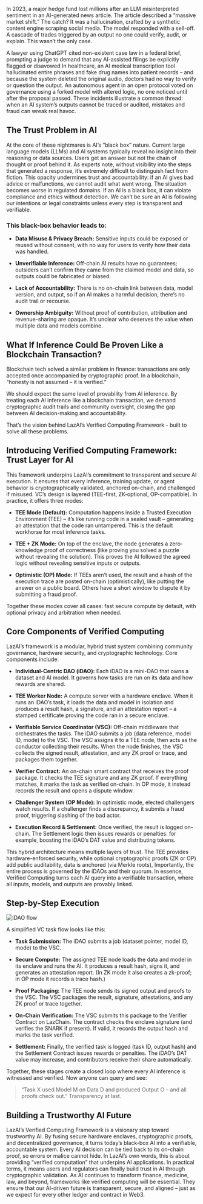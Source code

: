 In 2023, a major hedge fund lost millions after an LLM misinterpreted sentiment in an AI-generated news article. The article described a “massive market shift.” The catch? It was a hallucination, crafted by a synthetic content engine scraping social media. The model responded with a sell-off. A cascade of trades triggered by an output no one could verify, audit, or explain.
This wasn’t the only case.

A lawyer using ChatGPT cited non-existent case law in a federal brief, prompting a judge to demand that any AI-assisted filings be explicitly flagged or disavowed
In healthcare, an AI medical transcription tool hallucinated entire phrases and fake drug names into patient records – and because the system deleted the original audio, doctors had no way to verify or question the output.
An autonomous agent in an open protocol voted on governance using a forked model with altered logic, no one noticed until after the proposal passed.
These incidents illustrate a common thread: when an AI system’s outputs cannot be traced or audited, mistakes and fraud can wreak real havoc.

## The Trust Problem in AI
At the core of these nightmares is AI’s “black box” nature. Current large language models (LLMs) and AI systems typically reveal no insight into their reasoning or data sources. Users get an answer but not the chain of thought or proof behind it. As experts note, without visibility into the steps that generated a response, it’s extremely difficult to distinguish fact from fiction​. 
This opacity undermines trust and accountability: if an AI gives bad advice or malfunctions, we cannot audit what went wrong. The situation becomes worse in regulated domains. If an AI is a black box, it can violate compliance and ethics without detection. We can’t be sure an AI is following our intentions or legal constraints unless every step is transparent and verifiable.

### This black-box behavior leads to:
- **Data Misuse & Privacy Breach:** Sensitive inputs could be exposed or reused without consent​, with no way for users to verify how their data was handled.

- **Unverifiable Inference:** Off-chain AI results have no guarantees​; outsiders can’t confirm they came from the claimed model and data, so outputs could be fabricated or biased.

- **Lack of Accountability:** There is no on-chain link between data, model version, and output​, so if an AI makes a harmful decision, there’s no audit trail or recourse.

- **Ownership Ambiguity:** Without proof of contribution, attribution and revenue-sharing are opaque​. It’s unclear who deserves the value when multiple data and models combine.

## What If Inference Could Be Proven Like a Blockchain Transaction?

Blockchain tech solved a similar problem in finance: transactions are only accepted once accompanied by cryptographic proof. In a blockchain, “honesty is not assumed – it is verified.” 

We should expect the same level of provability from AI inference. By treating each AI inference like a blockchain transaction, we demand cryptographic audit trails and community oversight, closing the gap between AI decision-making and accountability.

That’s the vision behind LazAI’s Verified Computing Framework - built to solve all these problems.

## Introducing Verified Computing Framework: Trust Layer for AI
This framework underpins LazAI’s commitment to transparent and secure AI execution. It ensures that every inference, training update, or agent behavior is cryptographically validated, anchored on-chain, and challenged if misused.
VC’s design is layered (TEE-first, ZK-optional, OP-compatible). In practice, it offers three modes:

- **TEE Mode (Default):** Computation happens inside a Trusted Execution Environment (TEE) – it’s like running code in a sealed vault – generating an attestation that the code ran untampered​. This is the default workhorse for most inference tasks.

- **TEE + ZK Mode:** On top of the enclave, the node generates a zero-knowledge proof of correctness (like proving you solved a puzzle without revealing the solution)​​. This proves the AI followed the agreed logic without revealing sensitive inputs or outputs.

- **Optimistic (OP) Mode:** If TEEs aren’t used, the result and a hash of the execution trace are posted on-chain (optimistically), like putting the answer on a public board​. Others have a short window to dispute it by submitting a fraud proof​.

Together these modes cover all cases: fast secure compute by default, with optional privacy and arbitration when needed.

## Core Components of Verified Computing
LazAI’s framework is a modular, hybrid trust system combining community governance, hardware security, and cryptographic technology. Core components include: 
- **Individual-Centric DAO (iDAO):** Each iDAO is a mini-DAO that owns a dataset and AI model. It governs how tasks are run on its data and how rewards are shared.

- **TEE Worker Node:** A compute server with a hardware enclave. When it runs an iDAO’s task, it loads the data and model in isolation and produces a result hash, a signature, and an attestation report – a stamped certificate proving the code ran in a secure enclave​​.

- **Verifiable Service Coordinator (VSC):** Off-chain middleware that orchestrates the tasks. The iDAO submits a job (data reference, model ID, mode) to the VSC​. The VSC assigns it to a TEE node, then acts as the conductor collecting their results. When the node finishes, the VSC collects the signed result, attestation, and any ZK proof or trace, and packages them together​.

- **Verifier Contract:** An on-chain smart contract that receives the proof package. It checks the TEE signature and any ZK proof​​. If everything matches, it marks the task as verified on-chain. In OP mode, it instead records the result and opens a dispute window.

- **Challenger System (OP Mode):** In optimistic mode, elected challengers watch results. If a challenger finds a discrepancy, it submits a fraud proof, triggering slashing of the bad actor​.

- **Execution Record & Settlement:** Once verified, the result is logged on-chain​. The Settlement logic then issues rewards or penalties: for example, boosting the iDAO’s DAT value and distributing tokens​.

This hybrid architecture means multiple layers of trust.  The TEE provides hardware-enforced security, while optional cryptographic proofs (ZK or OP) add public auditability, data is anchored (via Merkle roots), Importantly, the entire process is governed by the iDAOs and their quorum. In essence, Verified Computing turns each AI query into a verifiable transaction, where all inputs, models, and outputs are provably linked.

## Step-by-Step Execution
![iDAO flow](https://github.com/user-attachments/assets/8a3fd753-31bc-43ef-afd6-23b5020cfc55)

A simplified VC task flow looks like this:

- **Task Submission:** The iDAO submits a job (dataset pointer, model ID, mode) to the VSC​.

- **Secure Compute:** The assigned TEE node loads the data and model in its enclave and runs the AI. It produces a result hash, signs it, and generates an attestation report​. (In ZK mode it also creates a zk-proof; in OP mode it records a trace hash.)

- **Proof Packaging:** The TEE node sends its signed output and proofs to the VSC. The VSC packages the result, signature, attestations, and any ZK proof or trace together​.

- **On-Chain Verification:** The VSC submits this package to the Verifier Contract on LazChain. The contract checks the enclave signature (and verifies the SNARK if present)​. If valid, it records the output hash and marks the task verified.

- **Settlement:** Finally, the verified task is logged (task ID, output hash) and the Settlement Contract issues rewards or penalties​. The iDAO’s DAT value may increase, and contributors receive their share automatically.

Together, these stages create a closed loop where every AI inference is witnessed and verified. Now anyone can query and see: 
> “Task X used Model M on Data D and produced Output O – and all proofs check out.” Transparency at last.

## Building a Trustworthy AI Future
LazAI’s Verified Computing Framework is a visionary step toward trustworthy AI. By fusing secure hardware enclaves, cryptographic proofs, and decentralized governance, it turns today’s black-box AI into a verifiable, accountable system. Every AI decision can be tied back to its on-chain proof, so errors or malice cannot hide. 
In LazAI’s own words, this is about providing “verified computation” that underpins AI applications​. In practical terms, it means users and regulators can finally build trust in AI through cryptographic validation. As AI continues to transform finance, medicine, law, and beyond, frameworks like verified computing will be essential. They ensure that our AI-driven future is transparent, secure, and aligned – just as we expect for every other ledger and contract in Web3.​

